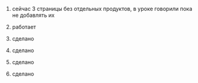 1. сейчас 3 страницы без отдельных продуктов, в уроке говорили пока не добавлять их


2. работает 


3. сделано

4. сделано

5. сделано

6. сделано

